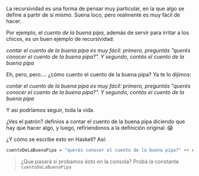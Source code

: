 La recursividad es una forma de pensar muy particular, en la que algo se define a partir de sí mismo. Suena loco, pero realmente es muy fácil de hacer. 

Por ejemplo, el _cuento de la buena pipa_, además de servir para irritar a los chicos, es un buen ejemplo de recursividad: 

_contar el cuento de la buena pipa es muy fácil: primero, preguntás "querés conocer el cuento de la buena pipa?". Y segundo, contás el cuento de la buena pipa_

Eh, pero, pero.... ¿cómo cuento el cuento de la buena pipa? Ya te lo dijimos: 

_contar el cuento de la buena pipa es muy fácil: primero, preguntás "querés conocer el cuento de la buena pipa?". Y segundo, contás el cuento de la buena pipa_

Y asi podríamos seguir, toda la vida. 

¿Ves el patrón? definios a contar el cuento de la buena pipa diciendo que hay que hacer algo, y luego, refiriendonos a la definición original. :scream:

¿Y cómo se escribe esto en Haskell? Así: 

```haskell
cuentoDeLaBuenaPipa = "querés conocer el cuento de la buena pipa?" ++ cuentoDeLaBuenaPipa
```

> ¿Que pasará si probamos ésto en la consola?
> Probá la constante `cuentoDeLaBuenaPipa` 



